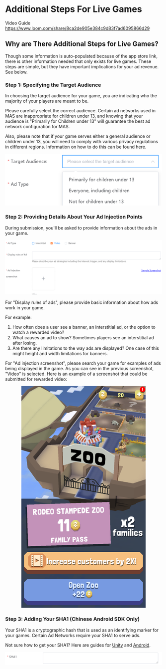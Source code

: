 # Additional Steps For Live Games

Video Guide
https://www.loom.com/share/8ca2de905e384c9d83f7ad6095866d29

## Why are There Additional Steps for Live Games?

Though some information is auto-populated because of the app store link, there is other information needed that only exists for live games. These steps are simple, but they have important implications for your ad revenue. See below.

### Step 1: Specifying the Target Audience

In choosing the target audience for your game, you are indicating who the majority of your players are meant to be.

Please carefully select the correct audience. Certain ad networks used in MAS are inappropriate for children under 13, and knowing that your audience is "Primarily for Children under 13" will guarantee the best ad network configuration for MAS.

Also, please note that if your game serves either a general audience or children under 13, you will need to comply with various privacy regulations in different regions. Information on how to do this can be found here.

![](../resource/submission-additional-step-1.png)

### Step 2: Providing Details About Your Ad Injection Points

During submission, you'll be asked to provide information about the ads in your game. 

![](../resource/submission-additional-step-2.png)

For "Display rules of ads", please provide basic information about how ads work in your game.

For example:
1. How often does a user see a banner, an interstitial ad, or the option to watch a rewarded video? 
2. What causes an ad to show? Sometimes players see an interstitial ad after losing.
3. Are there any limitations to the way ads are displayed? One case of this might height and width limitations for banners.

For "Ad injection screenshot", please search your game for examples of ads being displayed in the game. As you can see in the previous screenshot, "Video" is selected. Here is an example of a screenshot that could be submitted for rewarded video:

<center class="half">
    <img src="../resource/submission-additional-step-2-1.png" width="400"/> 
</center>

### Step 3: Adding Your SHA1 (Chinese Android SDK Only)

Your SHA1 is a cryptographic hash that is used as an identifying marker for your games. Certain Ad Networks require your SHA1 to serve ads.

Not sure how to get your SHA1? Here are guides for [Unity](https://www.youtube.com/watch?v=o-I-Eq2fQRg) and [Android](https://medium.com/pen-bold-kiln-press/sha-1-android-studio-ec02fb893e72).

![](../resource/submission-additional-step-3.png)



